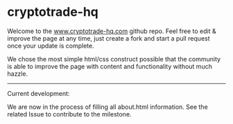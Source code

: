 # cryptotrade-hq

Welcome to the www.cryptotrade-hq.com github repo. Feel free to edit & improve the page at any time, just create a fork and start a pull request once your update is complete.

We chose the most simple html/css construct possible that the community is able to improve the page with content and functionality without much hazzle.

---

Current development:

We are now in the process of filling all about.html information.
See the related Issue to contribute to the milestone. 
